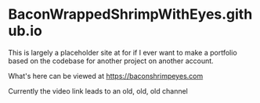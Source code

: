 # BaconWrappedShrimpWithEyes.github.io

This is largely a placeholder site at for if I ever want to make a portfolio based on the codebase for another project on another account.

What's here can be viewed at https://baconshrimpeyes.com

Currently the video link leads to an old, old, old channel
